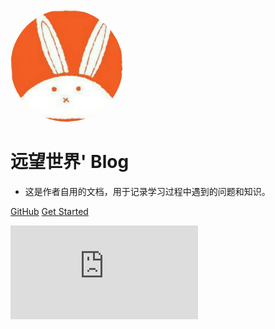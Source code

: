 <!--suppress CheckImageSize, HtmlRequiredAltAttribute -->
<img width="180px" style="border-radius: 50%"  src="static/img/touxiang.jpg" >

# 远望世界' Blog

- 这是作者自用的文档，用于记录学习过程中遇到的问题和知识。

[GitHub](https://github.com/yuanwangshijie/yuanwangshijie.github.io)
[Get Started](_homepage.md)

![background](https://api.ixiaowai.cn/api/api.php)